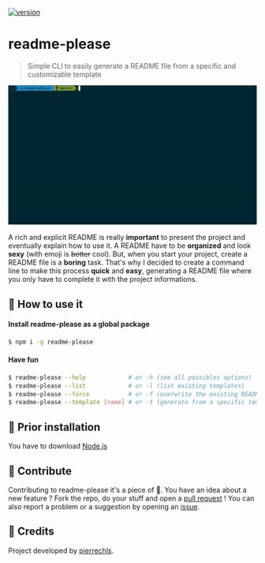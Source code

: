 [![version](https://img.shields.io/badge/version-1.1.0-green.svg?style=flat-square)](https://github.com/pierrechls/readme-please)

# readme-please

> Simple CLI to easily generate a README file from a specific and customizable template

![preview](https://raw.githubusercontent.com/pierrechls/readme-please/master/assets/preview.gif)

A rich and explicit README is really **important** to present the project and eventually explain how to use it. A README have to be **organized** and look **sexy** (with emoji is ~~better~~ cool). But, when you start your project, create a README file is a **boring** task. That's why I decided to create a command line to make this process **quick** and **easy**, generating a README file where you only have to complete it with the project informations.

## :rocket: How to use it

#### Install readme-please as a global package

```bash
$ npm i -g readme-please
```

#### Have fun

```bash
$ readme-please --help            # or -h (see all possibles options)
$ readme-please --list            # or -l (list existing templates)
$ readme-please --force           # or -f (overwrite the existing README file)
$ readme-please --template [name] # or -t (generate from a specific template)
```

## :hammer: Prior installation

You have to download [Node.js](https://nodejs.org/en/download/)

## :raised_hands: Contribute

Contributing to readme-please it's a piece of :cake:. You have an idea about a new feature ? Fork the repo, do your stuff and open a [pull request](https://github.com/pierrechls/readme-please/compare) ! You can also report a problem or a suggestion by opening an [issue](https://github.com/pierrechls/readme-please/new).

## :tada: Credits

Project developed by [pierrechls](https://github.com/pierrechls/).
